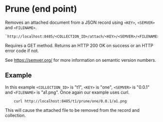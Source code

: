 
Prune (end point)
=================

Removes an attached document from a JSON record using `<KEY>`, `<SEMVER>` and `<FILENAME>`.

    `http://localhost:8485/<COLLECTION_ID>/attach/<KEY>/<SEMVER>/<FILENAME>`

Requires a GET method. Returns an HTTP 200 OK on success or an HTTP error code if not.

See https://semver.org/ for more information on semantic version numbers.

Example
-------

In this example `<COLLECTION_ID>` is "t1", `<KEY>` is "one", `<SEMVER>` is "0.0.1" and `<FILENAME>` is "a1.png". Once again our example uses curl.

```shell
    curl http://localhost:8485/t1/prune/one/0.0.1/a1.png
```

This will cause the attached file to be removed from the record
and collection.



